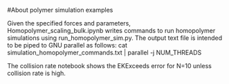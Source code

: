 #About polymer simulation examples

Given the specified forces and parameters, Homopolymer_scaling_bulk.ipynb writes commands to run homopolymer simulations using run_homopolymer_sim.py. The output text file is intended to be piped to GNU parallel as follows:
cat simulation_homopolymer_commands.txt | parallel -j NUM_THREADS

The collision rate notebook shows the EKExceeds error for N=10 unless collision rate is high.

